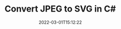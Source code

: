 ---
############################# Static ############################
layout: "auto-gen-conversion"
date: 2022-03-01T15:12:22
draft: false
otherformats: bmp dcm emf emz gif ico jp2 jpeg jpg png pps ppsx ppt pptx psb psd svg svgz tga tif tiff webp wmf wmz
breadcrumb: JPEG to SVG in C#

############################# Head ############################
head_title: "JPEG to SVG Converter in C#"
head_description: "Convert JPEG to SVG in .NET using a few lines of code. Use the GroupDocs Document Conversion API to convert over 160 file formats."

############################# Header ############################
title: "Convert JPEG to SVG in C#"
description: "JPEG to SVG conversion with a few lines of .NET code"
bg_image: "https://cms.admin.containerize.com/templates/aspose/App_Themes/V3/images/bg/header1.png"
bg_overlay: false
button:
    enable: true

############################# SubMenu ############################
submenu:
    enable: true

    left:
        img_alt: "GroupDocs.Conversion for .NET"
        image: "https://cms.admin.containerize.com/templates/groupdocs/images/product-logos/90x90-noborder/groupdocs-conversion-net.png"
        product: "GroupDocs.Conversion"
        platform: ".NET"



############################# About ############################
about:
    enable: true
    title: "About GroupDocs.Conversion for .NET API"
    content: |
        [GroupDocs.Conversion for .NET](https://products.groupdocs.com/conversion/net/) can be used to convert Microsoft Word, Excel, PowerPoint, PDF, Visio and other formats. GroupDocs.Conversion is a standalone API that is suitable for back-end and internal systems where high performance is required. It does not depend on any software such as Microsoft or Open Office.
    

overview:
    enable: true
    content: |
        Convert your JPEG files to SVG in .NET easily. You can use just a couple of C# code lines in any platform of your choice like - Windows, Linux, macOS.
        You can try JPEG to SVG conversion for free and evaluate conversion results quality.  Along with simple file conversion scenarios you can try more advanced options for loading source JPEG file and for saving output SVG result. 
        
        For example, for the source JPEG file you may use the following load options:

        * auto-detect file format;
        * specify password for protected files (if file format supports it);
        * replace missing fonts to preserve document appearance.
        
        There are also advanced convert options for the SVG file:

        * convert specific document page or page range;
        * add a watermark to the converted SVG file and many more.

        Once conversion is completed you can save your SVG file to the local file path or any third-party storage like FTP, Amazon S3, Google Drive, Dropbox etc. Please note - to convert JPEG to SVG there is no need for any additional software installed - like MS Office, Open Office, Adobe Acrobat Reader etc.


############################# Steps ############################
steps:
    enable: true
    title_left: "Steps to convert JPEG to SVG in C#"
    content_left: |
        [GroupDocs.Conversion for .NET](https://products.groupdocs.com/conversion/net/) makes it easy for developers to convert a JPEG file to SVG with a few lines of code.
        
        * Create an instance of the Converter class and provide the file JPEG with the full path
        * Create and set ConvertOptions for SVG type.
        * Call the Converter.Convert method and pass the full path and format (SVG) as a parameter

    title_right: "System Requirements"
    content_right: |
        Basic conversion with GroupDocs.Conversion for .NET can be done in just a few simple steps. Our APIs are supported on all major platforms and operating systems. Before executing the code below, make sure you have the following prerequisites installed on your system.

        * Operating systems: Microsoft Windows, Linux, MacOS
        * Development environments: Microsoft Visual Studio, Xamarin, MonoDevelop
        * Frameworks: .NET Framework, .NET Standard, .NET Core, Mono
        * Get the latest GroupDocs.Conversion for .NET from [Nuget](https://www.nuget.org/packages/groupdocs.conversion)
         
    code: |
        ```csharp    
        // Load JPEG file
        var converter = new GroupDocs.Conversion.Converter("input.jpeg");
        // Set conversion parameters for SVG format
        var convertOptions = converter.GetPossibleConversions()["svg"].ConvertOptions;
        // Convert to SVG format
        converter.Convert("output.svg", convertOptions);
        ```

demos:
    enable: true
    title: "JPEG to SVG Live Demo"
    content: |
       Convert JPEG to SVG now by visiting the [GroupDocs.Conversion App](https://products.groupdocs.app/conversion/family) website. Online demo has the following advantages
          

more_formats:
    enable: true
    title: "Other supported JPEG conversions in C#"
    content: "You can also convert JPEG to many other file formats. Please see the list below."
       
       
back_to_top:
    enable: true
---